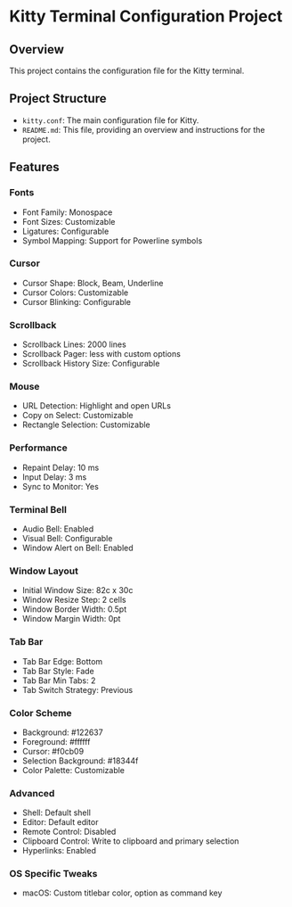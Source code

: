 # Kitty Terminal Configuration Project

## Overview
This project contains the configuration file for the Kitty terminal.

## Project Structure
- `kitty.conf`: The main configuration file for Kitty.
- `README.md`: This file, providing an overview and instructions for the project.

## Features
### Fonts
- Font Family: Monospace
- Font Sizes: Customizable
- Ligatures: Configurable
- Symbol Mapping: Support for Powerline symbols

### Cursor
- Cursor Shape: Block, Beam, Underline
- Cursor Colors: Customizable
- Cursor Blinking: Configurable

### Scrollback
- Scrollback Lines: 2000 lines
- Scrollback Pager: less with custom options
- Scrollback History Size: Configurable

### Mouse
- URL Detection: Highlight and open URLs
- Copy on Select: Customizable
- Rectangle Selection: Customizable

### Performance
- Repaint Delay: 10 ms
- Input Delay: 3 ms
- Sync to Monitor: Yes

### Terminal Bell
- Audio Bell: Enabled
- Visual Bell: Configurable
- Window Alert on Bell: Enabled

### Window Layout
- Initial Window Size: 82c x 30c
- Window Resize Step: 2 cells
- Window Border Width: 0.5pt
- Window Margin Width: 0pt

### Tab Bar
- Tab Bar Edge: Bottom
- Tab Bar Style: Fade
- Tab Bar Min Tabs: 2
- Tab Switch Strategy: Previous

### Color Scheme
- Background: #122637
- Foreground: #ffffff
- Cursor: #f0cb09
- Selection Background: #18344f
- Color Palette: Customizable

### Advanced
- Shell: Default shell
- Editor: Default editor
- Remote Control: Disabled
- Clipboard Control: Write to clipboard and primary selection
- Hyperlinks: Enabled

### OS Specific Tweaks
- macOS: Custom titlebar color, option as command key

